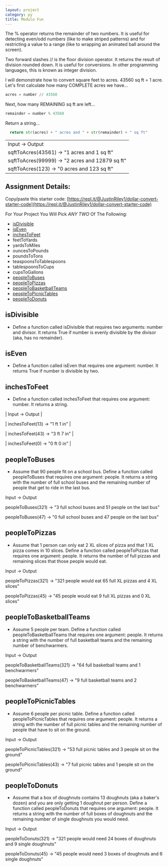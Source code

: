 ```yaml
---
layout: project
category: py
title: Modulo Fun
---
```

The % operator returns the remainder of two numbers. It is useful for detecting even/odd numbers (like to make striped patterns) and for restricting a value to a range (like to wrapping an animated ball around the screen).

Two forward slashes // is the floor division operator. It returns the result of division rounded down. It is useful for conversions. In other programming languages, this is known as integer division.

I will demonstrate how to convert square feet to acres. 43560 sq ft = 1 acre. Let's first calculate how many COMPLETE acres we have...
```python
acres = number // 43560
```
Next, how many REMAINING sq ft are left...
```python
remainder = number % 43560
```
Return a string...
```python
  return str(acres) + " acres and " + str(remainder) + " sq ft"
```
<table>
<tr>
<td>
Input &rarr; Output
</td>
</tr>
<tr>
<td>
sqftToAcres(43561) &rarr; "1 acres and 1 sq ft"
</td>
</tr>
<tr>
<td>
sqftToAcres(99999) &rarr; "2 acres and 12879 sq ft"
</td>
</tr>
<tr>
<td>
sqftToAcres(123) &rarr; "0 acres and 123 sq ft"
</td>
</tr>
</table>

## Assignment Details:

Copy/paste this starter code: [https://repl.it/@JustinRiley1/dollar-convert-starter-code](https://repl.it/@JustinRiley1/dollar-convert-starter-code)

For Your Project You Will Pick *ANY TWO* Of The Following:
- [isDivisible](#isdivisible)
- [isEven](#iseven)
- [inchesToFeet](#inchestofeet)
- feetToYards
- yardsToMiles
- ouncesToPounds
- poundsToTons
- teaspoonsToTablespoons
- tablespoonsToCups
- cupsToGallons
- [peopleToBuses](#peopletobuses)
- [peopleToPizzas](#peopletopizzas)
- [peopleToBasketballTeams](#peopletobasketballteams)
- [peopleToPicnicTables](#peopletopicnictables)
- [peopleToDonuts](#peopletodonuts)

## isDivisible
- Define a function called isDivisible that requires two arguments: number and divisor. It returns True if number is evenly divisible by the divisor (aka, has no remainder).

## isEven
- Define a function called isEven that requires one argument: number. It returns True if number is divisible by two.

## inchesToFeet
- Define a function called inchesToFeet that requires one argument: number. It returns a string.

| Input &rarr; Output |

| inchesToFeet(13) &rarr; "1 ft 1 in" |

| inchesToFeet(43) &rarr; "3 ft 7 in" |

| inchesToFeet(0) &rarr; "0 ft 0 in" | 

## peopleToBuses
- Assume that 90 people fit on a school bus. Define a function called peopleToBuses that requires one argument: people. It returns a string with the number of full school buses and the remaining number of people that get to ride in the last bus.

Input &rarr; Output

peopleToBuses(321) &rarr; "3 full school buses and 51 people on the last bus"

peopleToBuses(47) &rarr; "0 full school buses and 47 people on the last bus"

## peopleToPizzas
- Assume that 1 person can only eat 2 XL slices of pizza and that 1 XL pizza comes in 10 slices. Define a function called peopleToPizzas that requires one argument: people. It returns the number of full pizzas and remaining slices that those people would eat.

Input &rarr; Output

peopleToPizzas(321) &rarr; "321 people would eat 65 full XL pizzas and 4 XL slices"

peopleToPizzas(45) &rarr; "45 people would eat 9 full XL pizzas and 0 XL slices"

## peopleToBasketballTeams
- Assume 5 people per team. Define a function called peopleToBasketballTeams that requires one argument: people. It returns a string with the number of full basketball teams and the remaining number of benchwarmers.

Input &rarr; Output

peopleToBasketballTeams(321) &rarr; "64 full basketball teams and 1 benchwarmers"

peopleToBasketballTeams(47) &rarr; "9 full basketball teams and 2 benchwarmers"

## peopleToPicnicTables
- Assume 6 people per picnic table. Define a function called peopleToPicnicTables that requires one argument: people. It returns a string with the number of full picnic tables and the remaining number of people that have to sit on the ground.

Input &rarr; Output

peopleToPicnicTables(321) &rarr; "53 full picnic tables and 3 people sit on the ground"

peopleToPicnicTables(43) &rarr; "7 full picnic tables and 1 people sit on the ground"

## peopleToDonuts
- Assume that a box of doughnuts contains 13 doughnuts (aka a baker's dozen) and you are only getting 1 doughnut per person. Define a function called peopleToDonuts that requires one argument: people. It returns a string with the number of full boxes of doughnuts and the remaining number of single doughnuts you would need.

Input &rarr; Output

peopleToDonuts(321) &rarr; "321 people would need 24 boxes of doughnuts and 9 single doughnuts"

peopleToDonuts(45) &rarr; "45 people would need 3 boxes of doughnuts and 6 single doughnuts"

